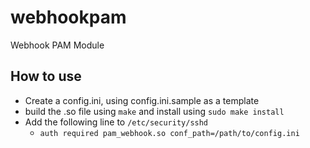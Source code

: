 # webhookpam
Webhook PAM Module 

## How to use

* Create a config.ini, using config.ini.sample as a template
* build the .so file using `make` and install using `sudo make install` 
* Add the following line to `/etc/security/sshd`
  * `auth required pam_webhook.so conf_path=/path/to/config.ini`
